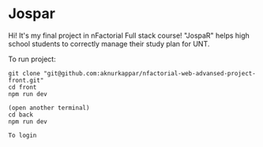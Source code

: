 # Jospar
Hi! It's my final project in nFactorial Full stack course!
"JospaR" helps high school students to correctly manage their study plan for UNT.

To run project:

	git clone "git@github.com:aknurkappar/nfactorial-web-advansed-project-front.git"
	cd front
	npm run dev

	(open another terminal)
	cd back
	npm run dev

	To login 
